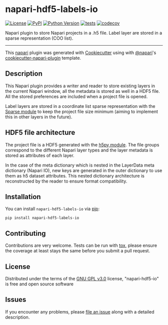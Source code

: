 # napari-hdf5-labels-io

[![License](https://img.shields.io/pypi/l/napari-hdf5-labels-io.svg?color=green)](https://github.com/yapic/napari-hdf5-labels-io/raw/master/LICENSE)
[![PyPI](https://img.shields.io/pypi/v/napari-hdf5-labels-io.svg?color=green)](https://pypi.org/project/napari-hdf5-labels-io)
[![Python Version](https://img.shields.io/pypi/pyversions/napari-hdf5-labels-io.svg?color=green)](https://python.org)
[![tests](https://github.com/yapic/napari-hdf5-labels-io/workflows/tests/badge.svg)](https://github.com/yapic/napari-hdf5-labels-io/actions)
[![codecov](https://codecov.io/gh/yapic/napari-hdf5-labels-io/branch/master/graph/badge.svg)](https://codecov.io/gh/yapic/napari-hdf5-labels-io)

Napari plugin to store Napari projects in a .h5 file. Label layer are stored in a sparse representation (COO list).

----------------------------------

This [napari] plugin was generated with [Cookiecutter] using with [@napari]'s [cookiecutter-napari-plugin] template.

<!--
Don't miss the full getting started guide to set up your new package:
https://github.com/napari/cookiecutter-napari-plugin#getting-started

and review the napari docs for plugin developers:
https://napari.org/docs/plugins/index.html
-->

## Description

This Napari plugin provides a writer and reader to store existing layers in the current Napari window, all the metadata is stored as well in a HDF5 file. All the stored preferences are included when a project file is opened.

Label layers are stored in a coordinate list sparse representation with the [Sparse module](https://sparse.pydata.org/) to keep the project file size minimum (aiming to implement this in other layers in the future).

## HDF5 file architecture

The project file is a HDF5 generated with the [h5py module](https://docs.h5py.org). The file groups correspond to the different Napari layer types and the layer metadata is stored as attributes of each layer.

In the case of the meta dictionary which is nested in the LayerData meta dictionary (Napari IO), new keys are generated in the outer dictionary to use them as h5 dataset attributes. This nested dictionary architecture is reconstructed by the reader to ensure format compatibility.

## Installation

You can install `napari-hdf5-labels-io` via [pip]:

    pip install napari-hdf5-labels-io

## Contributing

Contributions are very welcome. Tests can be run with [tox], please ensure
the coverage at least stays the same before you submit a pull request.

## License

Distributed under the terms of the [GNU GPL v3.0] license,
"napari-hdf5-io" is free and open source software

## Issues

If you encounter any problems, please [file an issue] along with a detailed description.

[napari]: https://github.com/napari/napari
[Cookiecutter]: https://github.com/audreyr/cookiecutter
[@napari]: https://github.com/napari
[MIT]: http://opensource.org/licenses/MIT
[BSD-3]: http://opensource.org/licenses/BSD-3-Clause
[GNU GPL v3.0]: http://www.gnu.org/licenses/gpl-3.0.txt
[GNU LGPL v3.0]: http://www.gnu.org/licenses/lgpl-3.0.txt
[Apache Software License 2.0]: http://www.apache.org/licenses/LICENSE-2.0
[Mozilla Public License 2.0]: https://www.mozilla.org/media/MPL/2.0/index.txt
[cookiecutter-napari-plugin]: https://github.com/napari/cookiecutter-napari-plugin
[file an issue]: https://github.com/yapic/napari-hdf5-labels-io/issues
[napari]: https://github.com/napari/napari
[tox]: https://tox.readthedocs.io/en/latest/
[pip]: https://pypi.org/project/pip/
[PyPI]: https://pypi.org/
